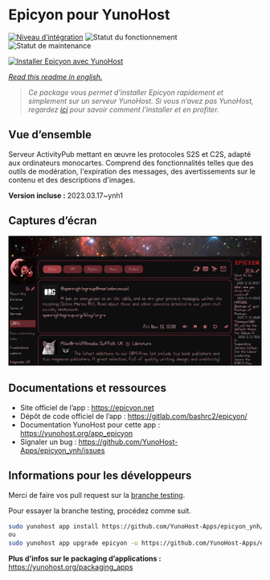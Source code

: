 <!--
N.B.: This README was automatically generated by https://github.com/YunoHost/apps/tree/master/tools/README-generator
It shall NOT be edited by hand.
-->

# Epicyon pour YunoHost

[![Niveau d’intégration](https://dash.yunohost.org/integration/epicyon.svg)](https://dash.yunohost.org/appci/app/epicyon) ![Statut du fonctionnement](https://ci-apps.yunohost.org/ci/badges/epicyon.status.svg) ![Statut de maintenance](https://ci-apps.yunohost.org/ci/badges/epicyon.maintain.svg)

[![Installer Epicyon avec YunoHost](https://install-app.yunohost.org/install-with-yunohost.svg)](https://install-app.yunohost.org/?app=epicyon)

*[Read this readme in english.](./README.md)*

> *Ce package vous permet d’installer Epicyon rapidement et simplement sur un serveur YunoHost.
Si vous n’avez pas YunoHost, regardez [ici](https://yunohost.org/#/install) pour savoir comment l’installer et en profiter.*

## Vue d’ensemble

Serveur ActivityPub mettant en œuvre les protocoles S2S et C2S, adapté aux ordinateurs monocartes. Comprend des fonctionnalités telles que des outils de modération, l'expiration des messages, des avertissements sur le contenu et des descriptions d'images.


**Version incluse :** 2023.03.17~ynh1

## Captures d’écran

![Capture d’écran de Epicyon](./doc/screenshots/screenshot_starlight.jpg)

## Documentations et ressources

* Site officiel de l’app : <https://epicyon.net>
* Dépôt de code officiel de l’app : <https://gitlab.com/bashrc2/epicyon/>
* Documentation YunoHost pour cette app : <https://yunohost.org/app_epicyon>
* Signaler un bug : <https://github.com/YunoHost-Apps/epicyon_ynh/issues>

## Informations pour les développeurs

Merci de faire vos pull request sur la [branche testing](https://github.com/YunoHost-Apps/epicyon_ynh/tree/testing).

Pour essayer la branche testing, procédez comme suit.

``` bash
sudo yunohost app install https://github.com/YunoHost-Apps/epicyon_ynh/tree/testing --debug
ou
sudo yunohost app upgrade epicyon -u https://github.com/YunoHost-Apps/epicyon_ynh/tree/testing --debug
```

**Plus d’infos sur le packaging d’applications :** <https://yunohost.org/packaging_apps>